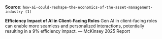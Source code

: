 **Source:** `how-ai-could-reshape-the-economics-of-the-asset-management-industry (1)`

**Efficiency Impact of AI in Client-Facing Roles**
Gen AI in client-facing roles can enable more seamless and personalized interactions, potentially resulting in a 9% efficiency impact. — McKinsey 2025 Report
